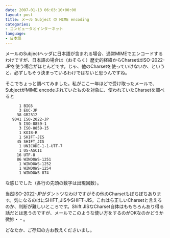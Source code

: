 ```yaml
---
date: 2007-01-13 06:03:10+00:00
layout: post
title: メール Subject の MIME encoding
categories:
- コンピュータとインターネット
language:
- 日本語
---
```


メールのSubjectヘッダに日本語が含まれる場合、通常MIMEでエンコードするわけですが、日本語の場合は（おそらく）歴史的経緯からCharsetはISO-2022-JPを使う場合がほとんどです。じゃ、他のCharsetを使っていけないか、というと、必ずしもそう決まっているわけではないと思うんですね。

そこでちょっと調べてみました。私がここ一年ほどで受け取ったメールで、SubjectがMIME encodeされていたものを対象に、使われていたCharsetを調べると

    
          1 BIG5
          3 EUC-JP
         38 GB2312
       9041 ISO-2022-JP
          5 ISO-8859-1
          3 ISO-8859-15
          1 KOI8-R
          1 SHIFT-JIS
         45 SHIFT_JIS
          1 UNICODE-1-1-UTF-7
          1 US-ASCII
         16 UTF-8
         86 WINDOWS-1251
          1 WINDOWS-1252
          1 WINDOWS-1254
          1 WINDOWS-874


な感じでした（各行の先頭の数字は出現回数）。

当然ISO-2022-JPがダントツなわけですがその他のCharsetもぼちぼちあります。気になるのはにSHIFT_JISやSHIFT-JIS。これはら正しいCharsetと言えるのか、判断が難しいところです。Shift JISなCharset自体はももちろんあり得る話だとは思うのですが、メールでこのような使い方をするのがOKなのかどうか微妙・・。

どなたか、ご存知の方お教えくださいまし。
